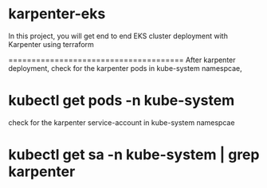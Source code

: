 # karpenter-eks
In this project, you will get end to end EKS cluster deployment with Karpenter using terraform


======================================
After karpenter deployment, check for the karpenter pods in kube-system namespcae,

# kubectl get pods -n kube-system

check for the karpenter service-account in kube-system namespcae

# kubectl get sa -n kube-system | grep karpenter



